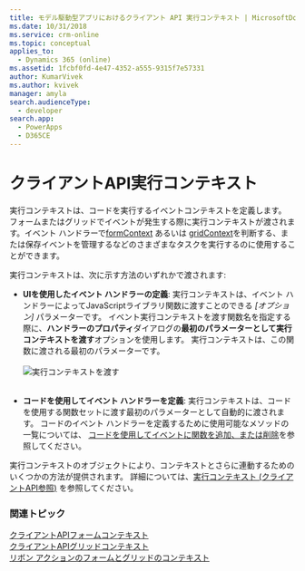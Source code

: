```yaml
---
title: モデル駆動型アプリにおけるクライアント API 実行コンテキスト | MicrosoftDocs
ms.date: 10/31/2018
ms.service: crm-online
ms.topic: conceptual
applies_to:
  - Dynamics 365 (online)
ms.assetid: 1fcbf0fd-4e47-4352-a555-9315f7e57331
author: KumarVivek
ms.author: kvivek
manager: amyla
search.audienceType:
  - developer
search.app:
  - PowerApps
  - D365CE
---
```

# <a name="client-api-execution-context"></a>クライアントAPI実行コンテキスト



実行コンテキストは、コードを実行するイベントコンテキストを定義します。 フォームまたはグリッドでイベントが発生する際に実行コンテキストが渡されます。イベント ハンドラーで[formContext](clientapi-form-context.md) あるいは [gridContext](clientapi-grid-context.md)を判断する、または保存イベントを管理するなどのさまざまなタスクを実行するのに使用することができます。 

実行コンテキストは、次に示す方法のいずれかで渡されます:

- **UIを使用したイベント ハンドラーの定義**: 実行コンテキストは、イベント ハンドラーによってJavaScriptライブラリ関数に渡すことのできる *[オプション]* パラメーターです。 イベント実行コンテキストを渡す関数名を指定する際に、**ハンドラーのプロパティ**ダイアログの**最初のパラメーターとして実行コンテキストを渡す**オプションを使用します。 実行コンテキストは、この関数に渡される最初のパラメーターです。<br/><br/>
![実行コンテキストを渡す](../media/ClientAPI-PassExecutionContext.png)<br/><br/>

- **コードを使用してイベント ハンドラーを定義**: 実行コンテキストは、コードを使用する関数セットに渡す最初のパラメーターとして自動的に渡されます。 コードのイベント ハンドラーを定義するために使用可能なメソッドの一覧については、 [コードを使用してイベントに関数を追加、または削除](events-forms-grids.md#add-or-remove-event-handler-function-to-event-using-code)を参照してください。 

実行コンテキストのオブジェクトにより、コンテキストとさらに連動するためのいくつかの方法が提供されます。 詳細については、[実行コンテキスト (クライアントAPI参照)](reference/execution-context.md) を参照してください。


### <a name="related-topics"></a>関連トピック

 [クライアントAPIフォームコンテキスト](clientapi-form-context.md)<br>
 [クライアントAPIグリッドコンテキスト](clientapi-grid-context.md)<br>
 [リボン アクションのフォームとグリッドのコンテキスト](../pass-data-page-parameter-ribbon-actions.md#form-and-grid-context-in-ribbon-actions)


